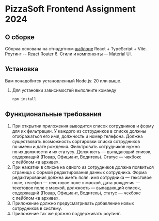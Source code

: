 # PizzaSoft Frontend Assignment 2024

## О сборке

Сборка основана на стнадртном [шаблоне](<https://github.com/vitejs/vite/tree/main/packages/create-vite/template-react-ts>) React + TypeScript + Vite. Роутинг -- React Router 6. Стили и компоненты -- Material UI. 

## Установка

Вам понадобится установленный Node.js: 20 или выше.

1. Для установки зависимостей выполните команду

    ```bash
    npm install
    ```

## Функциональные требования
1. При открытии приложения выводится список сотрудников и форму для их фильтрации. У каждого из сотрудников в списке должны отображаться его имя, должность и номер телефона. Должна существовать возможность сортировки списка сотрудников по имени и дате рождения. Фильтровать сотрудников нужно по их должности и их статусу. Должность — выпадающий список, содержащий (Повар, Официант, Водитель). Статус — чекбокс с лейблом «в архиве».
2. При нажатии в списке на одного из сотрудников должна появиться страница с формой редактирования данных сотрудника. Форма редактирования должна иметь поля: имя сотрудника — текстовое поле, телефон — текстовое поле с маской, дата рождения — текстовое поле с маской, должность — выпадающий список, содержащий (Повар, Официант, Водитель), статус — чекбокс с лейблом «в архиве».
3. Приложение должно предусматривать добавление новых сотрудников в систему.
4. Приложение так же должно поддерживать роутинг.